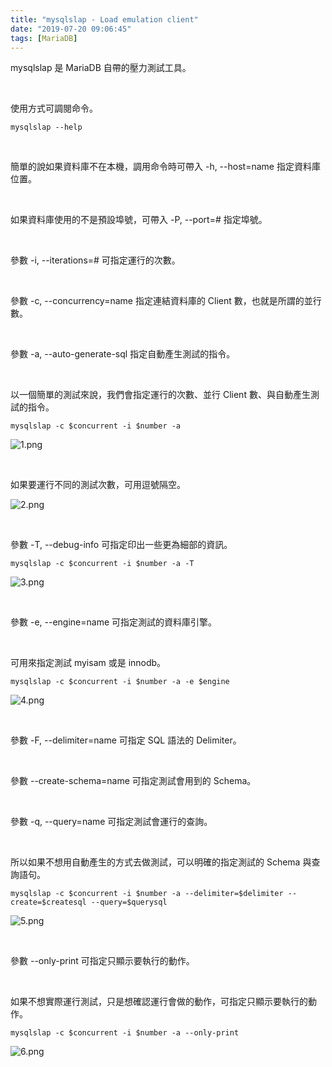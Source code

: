 ```yaml
---
title: "mysqlslap - Load emulation client"
date: "2019-07-20 09:06:45"
tags: [MariaDB]
---
```



mysqlslap 是 MariaDB 自帶的壓力測試工具。  

<!-- More -->

</br>


使用方式可調閱命令。  

    mysqlslap --help

</br>


簡單的說如果資料庫不在本機，調用命令時可帶入 -h, --host=name 指定資料庫位置。  

</br>


如果資料庫使用的不是預設埠號，可帶入 -P, --port=# 指定埠號。  

</br>


參數 -i, --iterations=# 可指定運行的次數。  

</br>


參數 -c, --concurrency=name 指定連結資料庫的 Client 數，也就是所謂的並行數。  

</br>


參數 -a, --auto-generate-sql 指定自動產生測試的指令。  

</br>


以一個簡單的測試來說，我們會指定運行的次數、並行 Client 數、與自動產生測試的指令。  

    mysqlslap -c $concurrent -i $number -a

![1.png](1.png)

</br>


如果要運行不同的測試次數，可用逗號隔空。  

![2.png](2.png)

</br>


參數 -T, --debug-info 可指定印出一些更為細部的資訊。  

    mysqlslap -c $concurrent -i $number -a -T

![3.png](3.png)

</br>


參數 -e, --engine=name 可指定測試的資料庫引擎。  

</br>


可用來指定測試 myisam 或是 innodb。  

    mysqlslap -c $concurrent -i $number -a -e $engine

![4.png](4.png)

</br>


參數 -F, --delimiter=name 可指定 SQL 語法的 Delimiter。  

</br>


參數 --create-schema=name 可指定測試會用到的 Schema。  

</br>


參數 -q, --query=name 可指定測試會運行的查詢。  

</br>


所以如果不想用自動產生的方式去做測試，可以明確的指定測試的 Schema 與查詢語句。  

    mysqlslap -c $concurrent -i $number -a --delimiter=$delimiter --create=$createsql --query=$querysql

![5.png](5.png)

</br>


參數 --only-print 可指定只顯示要執行的動作。  

</br>


如果不想實際運行測試，只是想確認運行會做的動作，可指定只顯示要執行的動作。  

    mysqlslap -c $concurrent -i $number -a --only-print

![6.png](6.png)

